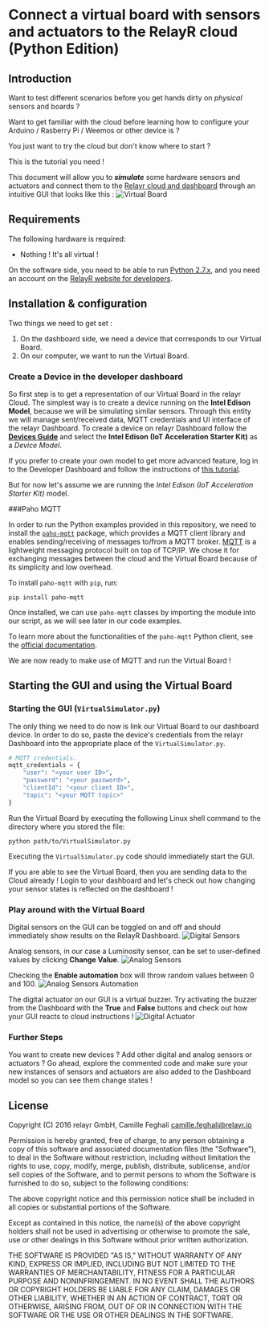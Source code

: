 # Connect a virtual board with sensors and actuators to the RelayR cloud (Python Edition)

## Introduction

Want to test different scenarios before you get hands dirty on *physical* sensors and boards ?

Want to get familiar with the cloud before learning how to configure your Arduino / Rasberry Pi / Weemos or other device is ?

You just want to try the cloud but don't know where to start ?

This is the tutorial you need !

This document will allow you to ***simulate*** some hardware sensors and actuators and connect them to the [Relayr cloud and dashboard](https://dev.relayr.io/) through an intuitive GUI that looks like this :	
![Virtual Board](../assets/VirtualBoard.png)


## Requirements

The following hardware is required:

 * Nothing ! It's all virtual !

On the software side, you need to be able to run [Python 2.7.x](https://www.python.org/downloads/), and you need an account on the [RelayR website for developers](https://dev.relayr.io/).

## Installation & configuration

Two things we need to get set :

1. On the dashboard side, we need a device that corresponds to our Virtual Board.
2. On our computer, we want to run the Virtual Board.


### Create a Device in the developer dashboard

So first step is to get a representation of our Virtual Board in the relayr Cloud. The simplest way is to create a device running on the **Intel Edison Model**, because we will be simulating similar sensors. Through this entity we will manage sent/received data, MQTT credentials and UI interface of the relayr Dashboard. To create a device on relayr Dashboard follow the [**Devices Guide**](http://docs.relayr.io/getting-started/devices-guide/) and select the **Intel Edison (IoT Acceleration Starter Kit)** as a *Device Model*.

If you prefer to create your own model to get more advanced feature, log in to the Developer Dashboard and follow the instructions of [this tutorial](http://docs.relayr.io/getting-started/device-models-guide/).

But for now let's assume we are running the *Intel Edison (IoT Acceleration Starter Kit)* model.


###Paho MQTT

In order to run the Python examples provided in this repository, we need to install the [`paho-mqtt`](https://pypi.python.org/pypi/paho-mqtt/1.1) package,
which provides a MQTT client library and enables sending/receiving of messages to/from a MQTT broker. [MQTT](https://en.wikipedia.org/wiki/MQTT) is a lightweight messaging protocol built on top of TCP/IP. We chose it for exchanging messages between the cloud and the Virtual Board because of its simplicity and low overhead.

To install `paho-mqtt`  with `pip`, run:

```shell
pip install paho-mqtt
```

Once installed, we can use `paho-mqtt` classes by importing the module into our script, as we will see later in our code examples.

To learn more about the functionalities of the `paho-mqtt` Python client, see the
[official documentation](https://pypi.python.org/pypi/paho-mqtt/1.1).

We are now ready to make use of MQTT and run the Virtual Board !

## Starting the GUI and using the Virtual Board

### Starting the GUI (`VirtualSimulator.py`)


The only thing we need to do now is link our Virtual Board to our dashboard device. In order to do so, paste the device's credentials from the relayr Dashboard into the appropriate place of the `VirtualSimulator.py`.

```python
# MQTT credentials.
mqtt_credentials = {
    "user": "<your user ID>",
    "password": "<your password>",
    "clientId": "<your client ID>",
    "topic": "<your MQTT topic>"
}
```

Run the Virtual Board by executing the following Linux shell command to the directory where you stored the file:

```shell
python path/to/VirtualSimulator.py
```

Executing the `VirtualSimulator.py` code should immediately start the GUI.

If you are able to see the Virtual Board, then you are sending data to the Cloud already ! Login to your dashboard and let's check out how changing your sensor states is reflected on the dashboard !

### Play around with the Virtual Board

Digital sensors on the GUI can be toggled on and off and should immediately show results on the RelayR Dashboard.
![Digital Sensors](../assets/DigitalSensors.png)

Analog sensors, in our case a Luminosity sensor, can be set to user-defined values by clicking **Change Value**.
![Analog Sensors](../assets/AnalogSensor.png)

Checking the **Enable automation** box will throw random values between 0 and 100.
![Analog Sensors Automation](../assets/AnalogAutomation.png)

The digital actuator on our GUI is a virtual buzzer. Try activating the buzzer from the Dashboard with the **True** and **False** buttons and check out how your GUI reacts to cloud instructions !
![Digital Actuator](../assets/DigitalActuator.png)

### Further Steps

You want to create new devices ? Add other digital and analog sensors or actuators ?
Go ahead, explore the commented code and make sure your new instances of sensors and actuators are also added to the Dashboard model so you can see them change states !

## License

Copyright (C) 2016 relayr GmbH, Camille Feghali <camille.feghali@relayr.io>

Permission is hereby granted, free of charge, to any person obtaining a copy of this software and associated documentation files (the "Software"), to deal in the Software without restriction, including without limitation the rights to use, copy, modify, merge, publish, distribute, sublicense, and/or sell copies of the Software, and to permit persons to whom the Software is furnished to do so, subject to the following conditions:

The above copyright notice and this permission notice shall be included in all copies or substantial portions of the Software.

Except as contained in this notice, the name(s) of the above copyright holders shall not be used in advertising or otherwise to promote the sale, use or other dealings in this Software without prior written authorization.

THE SOFTWARE IS PROVIDED "AS IS," WITHOUT WARRANTY OF ANY KIND, EXPRESS OR IMPLIED, INCLUDING BUT NOT LIMITED TO THE WARRANTIES OF MERCHANTABILITY, FITNESS FOR A PARTICULAR PURPOSE AND NONINFRINGEMENT.  IN NO EVENT SHALL THE AUTHORS OR COPYRIGHT HOLDERS BE LIABLE FOR ANY CLAIM, DAMAGES OR OTHER LIABILITY, WHETHER IN AN ACTION OF CONTRACT, TORT OR OTHERWISE, ARISING FROM, OUT OF OR IN CONNECTION WITH THE SOFTWARE OR THE USE OR OTHER DEALINGS IN THE SOFTWARE.
